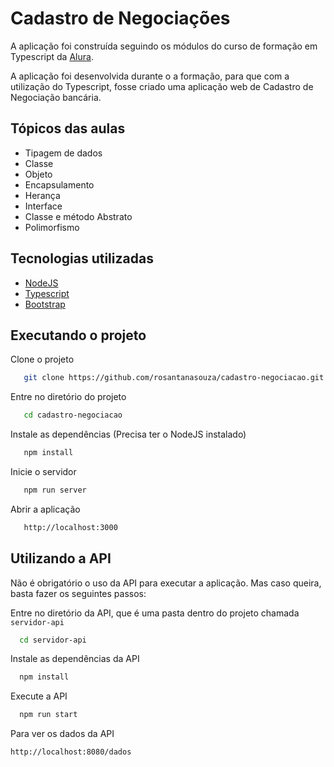 
#  Cadastro de Negociações

A aplicação foi construída seguindo os módulos do curso de formação em Typescript da [Alura](https://www.alura.com.br/).

A aplicação foi desenvolvida durante o a formação, para que com a utilização do Typescript, fosse criado uma aplicação web de Cadastro de Negociação bancária.

## Tópicos das aulas

- Tipagem de dados
- Classe
- Objeto
- Encapsulamento
- Herança
- Interface
- Classe e método Abstrato
- Polimorfismo

## Tecnologias utilizadas
- [NodeJS](https://nodejs.org/en/)
- [Typescript](https://www.typescriptlang.org/)
- [Bootstrap](https://getbootstrap.com/)


## Executando o projeto

Clone o projeto

```bash
   git clone https://github.com/rosantanasouza/cadastro-negociacao.git
```

Entre no diretório do projeto

```bash
   cd cadastro-negociacao
```

Instale as dependências (Precisa ter o NodeJS instalado)

```bash
   npm install
```

Inicie o servidor

```bash
   npm run server
```

Abrir a aplicação
```bash
   http://localhost:3000
```


## Utilizando a API

Não é obrigatório o uso da API para executar a aplicação. Mas caso queira, basta fazer os seguintes passos:

Entre no diretório da API, que é uma pasta dentro do projeto chamada ``servidor-api``

```bash
  cd servidor-api
```

Instale as dependências da API
```bash
  npm install
```

Execute a API
```bash
  npm run start
```

Para ver os dados da API
```bash
http://localhost:8080/dados
```